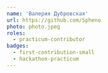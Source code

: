 ```yaml
---
name: 'Валерия Дубровская'
url: https://github.com/Spheno
photo: photo.jpeg
roles:
  - practicum-contributor
badges:
  - first-contribution-small
  - hackathon-practicum
---
```

